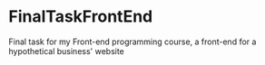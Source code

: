 # FinalTaskFrontEnd
 Final task for my Front-end programming course, a front-end for a hypothetical business' website
